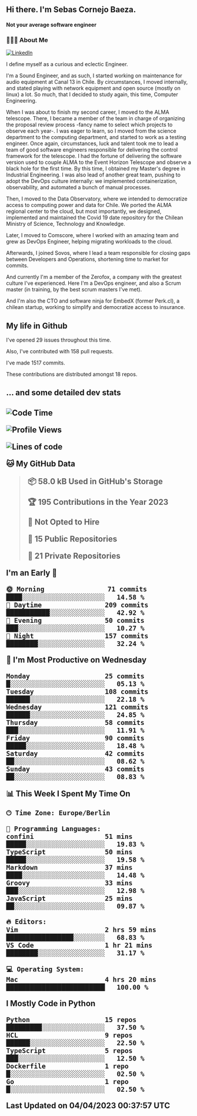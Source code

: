 <h2> Hi there.  I'm Sebas Cornejo Baeza.</h2>
<h4> Not your average software engineer</h4>
<h3> 👨🏻‍💻 About Me </h3>
<a href="http://linkedin.com/in/sebastian-cornejo-baeza/"><img alt="LinkedIn" src="https://img.shields.io/badge/Sebas%20Cornejo%20-informational?style=appveyor&logo=linkedin"></a>


I define myself as a curious and eclectic Engineer.

I'm a Sound Engineer, and as such, I started working on maintenance for audio equipment at Canal 13 in Chile.
By circumstances, I moved internally, and stated playing with network equipment and open source (mostly on linux) 
a lot. So much, that I decided to study again, this time, Computer Engineering.

When I was about to finish my second career, I moved to the ALMA telescope. There, I became a member of the team
in charge of organizing the proposal review process -fancy name to select which projects to observe each year-. 
I was eager to learn, so I moved from the science department to the computing department, and started to work as 
a testing engineer. Once again, circumstances, luck and talent took me to lead a team of good software engineers 
responsible for delivering the control framework for the telescope. I had the fortune of delivering the software
version used to couple ALMA to the Event Horizon Telescope and observe a black hole for the first time.
By this time, I obtained my Master's degree in Industrial Engineering.
I was also lead of another great team, pushing to adopt the DevOps culture internally: we implemented containerization, observability, and automated a bunch of manual processes.

Then, I moved to the Data Observatory, where we intended to democratize access to computing power
and data for Chile. We ported the ALMA regional center to the cloud, but most importantly, we designed, implemented
and maintained the Covid 19 date repository for the Chilean Ministry of Science, Technology and Knowledge.

Later, I moved to Comscore, where I worked with an amazing team and grew as DevOps Engineer, helping migrating workloads to the cloud.

Afterwards, I joined Sovos, where I lead a team responsible for closing gaps between Developers and Operations, shortening time to market for commits.

And currently I'm a member of the Zerofox, a company with the greatest culture I've experienced. Here I'm a DevOps
engineer, and also a Scrum master (in training, by the best scrum masters I've met).
 
And I'm also the CTO and software ninja for EmbedX (former Perk.cl), a chilean startup, working to simplify and democratize access to insurance.

<h2> My life in Github </h2>

I've opened 29 issues throughout this time.

Also, I've contributed with 158 pull requests.

I've made 1517 commits.

These contributions are distributed amongst 18 repos.

<h2>... and some detailed dev stats<h2>

<!--START_SECTION:waka-->
![Code Time](http://img.shields.io/badge/Code%20Time-306%20hrs%203%20mins-blue)

![Profile Views](http://img.shields.io/badge/Profile%20Views-4-blue)

![Lines of code](https://img.shields.io/badge/From%20Hello%20World%20I%27ve%20Written-607.3%20thousand%20lines%20of%20code-blue)

**🐱 My GitHub Data** 

> 📦 58.0 kB Used in GitHub's Storage 
 > 
> 🏆 195 Contributions in the Year 2023
 > 
> 🚫 Not Opted to Hire
 > 
> 📜 15 Public Repositories 
 > 
> 🔑 21 Private Repositories 
 > 
**I'm an Early 🐤** 

```text
🌞 Morning                71 commits          ████░░░░░░░░░░░░░░░░░░░░░   14.58 % 
🌆 Daytime                209 commits         ███████████░░░░░░░░░░░░░░   42.92 % 
🌃 Evening                50 commits          ███░░░░░░░░░░░░░░░░░░░░░░   10.27 % 
🌙 Night                  157 commits         ████████░░░░░░░░░░░░░░░░░   32.24 % 
```
📅 **I'm Most Productive on Wednesday** 

```text
Monday                   25 commits          █░░░░░░░░░░░░░░░░░░░░░░░░   05.13 % 
Tuesday                  108 commits         ██████░░░░░░░░░░░░░░░░░░░   22.18 % 
Wednesday                121 commits         ██████░░░░░░░░░░░░░░░░░░░   24.85 % 
Thursday                 58 commits          ███░░░░░░░░░░░░░░░░░░░░░░   11.91 % 
Friday                   90 commits          █████░░░░░░░░░░░░░░░░░░░░   18.48 % 
Saturday                 42 commits          ██░░░░░░░░░░░░░░░░░░░░░░░   08.62 % 
Sunday                   43 commits          ██░░░░░░░░░░░░░░░░░░░░░░░   08.83 % 
```


📊 **This Week I Spent My Time On** 

```text
🕑︎ Time Zone: Europe/Berlin

💬 Programming Languages: 
confini                  51 mins             █████░░░░░░░░░░░░░░░░░░░░   19.83 % 
TypeScript               50 mins             █████░░░░░░░░░░░░░░░░░░░░   19.58 % 
Markdown                 37 mins             ████░░░░░░░░░░░░░░░░░░░░░   14.48 % 
Groovy                   33 mins             ███░░░░░░░░░░░░░░░░░░░░░░   12.98 % 
JavaScript               25 mins             ██░░░░░░░░░░░░░░░░░░░░░░░   09.87 % 

🔥 Editors: 
Vim                      2 hrs 59 mins       █████████████████░░░░░░░░   68.83 % 
VS Code                  1 hr 21 mins        ████████░░░░░░░░░░░░░░░░░   31.17 % 

💻 Operating System: 
Mac                      4 hrs 20 mins       █████████████████████████   100.00 % 
```

**I Mostly Code in Python** 

```text
Python                   15 repos            █████████░░░░░░░░░░░░░░░░   37.50 % 
HCL                      9 repos             ██████░░░░░░░░░░░░░░░░░░░   22.50 % 
TypeScript               5 repos             ███░░░░░░░░░░░░░░░░░░░░░░   12.50 % 
Dockerfile               1 repo              █░░░░░░░░░░░░░░░░░░░░░░░░   02.50 % 
Go                       1 repo              █░░░░░░░░░░░░░░░░░░░░░░░░   02.50 % 
```




 Last Updated on 04/04/2023 00:37:57 UTC
<!--END_SECTION:waka-->
